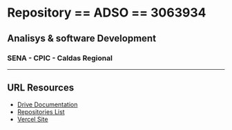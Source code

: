# Repository  == ADSO == 3063934
## Analisys &amp; software Development
### SENA - CPIC - Caldas Regional
---
## URL Resources 
- [Drive Documentation](https://drive.google.com/drive/folders/1cUEOsM44rpspMfyWvY_YlnXlIm9uffej)
- [Repositories List](https://docs.google.com/spreadsheets/d/1M3B-qwrJN2wbeZmIBoA3r0hnP8yy4CKf2euV1oF61os/edit?usp=sharing)
- [Vercel Site]()